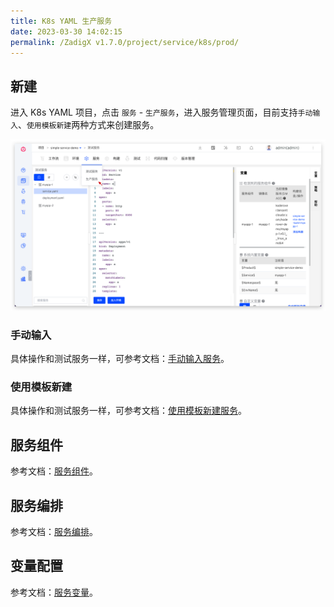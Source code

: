 ```yaml
---
title: K8s YAML 生产服务
date: 2023-03-30 14:02:15
permalink: /ZadigX v1.7.0/project/service/k8s/prod/
---
```


## 新建

进入 K8s YAML 项目，点击 `服务` - `生产服务`，进入服务管理页面，目前支持`手动输入`、`使用模板新建`两种方式来创建服务。

![创建服务](../../../_images/create_k8s_service_prod.png)

### 手动输入

具体操作和测试服务一样，可参考文档：[手动输入服务](/ZadigX%20v1.7.0/project/service/k8s/#手工输入服务)。

### 使用模板新建

具体操作和测试服务一样，可参考文档：[使用模板新建服务](/ZadigX%20v1.7.0/project/service/k8s/#使用模板新建服务)。

## 服务组件

参考文档：[服务组件](/ZadigX%20v1.7.0/project/service/module/)。

## 服务编排

参考文档：[服务编排](/ZadigX%20v1.7.0/project/service/k8s/#服务编排)。

## 变量配置

参考文档：[服务变量](/Zadig%20v1.18.0/project/service/variable/)。
